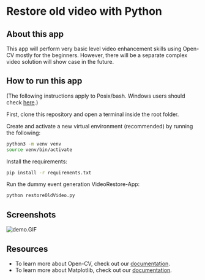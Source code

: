 # Restore old video with Python

## About this app

This app will perform very basic level video enhancement skills using Open-CV mostly for the beginners. However, there will be a separate complex video solution will show case in the future.


## How to run this app

(The following instructions apply to Posix/bash. Windows users should check
[here](https://docs.python.org/3/library/venv.html).)

First, clone this repository and open a terminal inside the root folder.

Create and activate a new virtual environment (recommended) by running
the following:

```bash
python3 -m venv venv
source venv/bin/activate
```

Install the requirements:

```bash
pip install -r requirements.txt
```

Run the dummy event generation VideoRestore-App:

```bash
python restoreOldVideo.py
```

## Screenshots

![demo.GIF](demo.GIF)

## Resources

- To learn more about Open-CV, check out our [documentation](https://opencv.org/opencv-free-course/).
- To learn more about Matplotlib, check out our [documentation](https://matplotlib.org/stable/contents.html).

